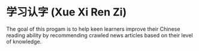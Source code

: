 # 学习认字 (Xue Xi Ren Zi)
 The goal of this progam is to help keen learners improve their Chinese reading ability by recommending crawled news articles based on their level of knowledge.
